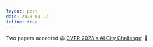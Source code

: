 ```yaml
---
layout: post
date: 2023-04-12
inline: true
---
```


Two papers accepted @ <a href="https://www.aicitychallenge.org/2023-challenge-tracks/">CVPR 2023's AI City
Challenge</a>! 🎉
